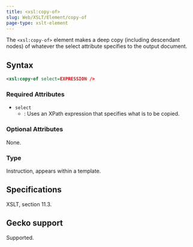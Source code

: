 ```yaml
---
title: <xsl:copy-of>
slug: Web/XSLT/Element/copy-of
page-type: xslt-element
---
```




The `<xsl:copy-of>` element makes a deep copy (including descendant nodes) of whatever the select attribute specifies to the output document.

## Syntax

```xml
<xsl:copy-of select=EXPRESSION />
```

### Required Attributes

- `select`
  - : Uses an XPath expression that specifies what is to be copied.

### Optional Attributes

None.

### Type

Instruction, appears within a template.

## Specifications

XSLT, section 11.3.

## Gecko support

Supported.
